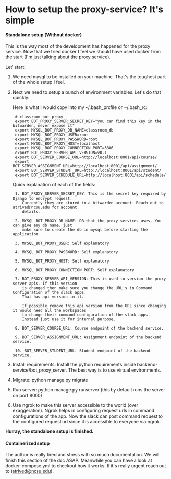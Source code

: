 # How to setup the proxy-service? It's simple

#### Standalone setup (Without docker)

This is the way most of the development has happened for the proxy service. Now that we tried docker I 
feel we should have used docker from the start (I'm just talking about the proxy service).

Let' start:

1. We need mysql to be installed on your machine. That's the toughest part of the whole setup I feel.

2. Next we need to setup a bunch of environment variables. Let's do that quickly:

    Here is what I would copy into my ~/.bash_profile or ~/.bash_rc: 
        
        # classroom bot proxy
        export BOT_PROXY_SERVER_SECRET_KEY="you can find this key in the bitwarden, never expose it"
        export MYSQL_BOT_PROXY_DB_NAME=classroom_db
        export MYSQL_BOT_PROXY_USER=root
        export MYSQL_BOT_PROXY_PASSWORD=root
        export MYSQL_BOT_PROXY_HOST=localhost
        export MYSQL_BOT_PROXY_CONNECTION_PORT=3306
        export BOT_PROXY_SERVER_API_VERSION=v0.1
        export BOT_SERVER_COURSE_URL=http://localhost:8001/api/course/
        export BOT_SERVER_ASSIGNMENT_URL=http://localhost:8001/api/assignment/
        export BOT_SERVER_STUDENT_URL=http://localhost:8001/api/student/
        export BOT_SERVER_SCHEDULE_URL=http://localhost:8001/api/schedule/

    Quick explanation of each of the fields:
    
        1. BOT_PROXY_SERVER_SECRET_KEY: This is the secret key required by Django to encrypt request. 
           Currently they are stored in a bitwarden account. Reach out to atrived@ncsu.edu for account
           details.
            
        2. MYSQL_BOT_PROXY_DB_NAME: DB that the proxy services uses. You can give any db name, just 
           make sure to create the db in mysql before starting the application.
           
        3. MYSQL_BOT_PROXY_USER: Self explanatory
        
        4. MYSQL_BOT_PROXY_PASSWORD: Self explanatory
        
        5. MYSQL_BOT_PROXY_HOST: Self explanatory
        
        6. MYSQL_BOT_PROXY_CONNECTION_PORT: Self explanatory
        
        7. BOT_PROXY_SERVER_API_VERSION: This is used to version the proxy server apis. If this version
           is changed then make sure you change the URL's in Command Configuration of the slack apps.
           That has api version in it.
           
           If possible remove this api version from the URL since changing it would need all the workspaces
           to change their command configuration of the slack apps.
           Instead just use it for internal purpose.
           
        8. BOT_SERVER_COURSE_URL: Course endpoint of the backend service.
        
        9. BOT_SERVER_ASSIGNMENT_URL: Assignment endpoint of the backend service.
        
        10. BOT_SERVER_STUDENT_URL: Student endpoint of the backend service.
       
3. Install requirements: Install the python requirements inside backend-service/bot_proxy_server.
    The best way is to use virtual environments.
    
4. Migrate: python manage.py migrate

5. Run server: python manage.py runserver (this by default runs the server on port 8000)

6. Use ngrok to make this server accessible to the world (over exaggeration). Ngrok helps in configuring 
    request urls in command configurations of the app. Now the slack can post command request to the configured
    request url since it is accessible to everyone via ngrok.
    
**Hurray, the standalone setup is finished.**


#### Containerized setup

The author is really tired and stress with so much documentation. We will finish this section of the doc
ASAP. Meanwhile you can have a look at docker-compose.yml to checkout how it works. If it's really urgent
reach out to (atrived@ncsu.edu).
